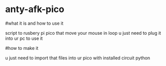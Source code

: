 # anty-afk-pico


#what it is and how to use it

script to rusbery pi pico that move your mouse
in loop u just need to plug it into ur pc to use it

#how to make it 

 u just need to import that files into ur pico with installed circuit python
